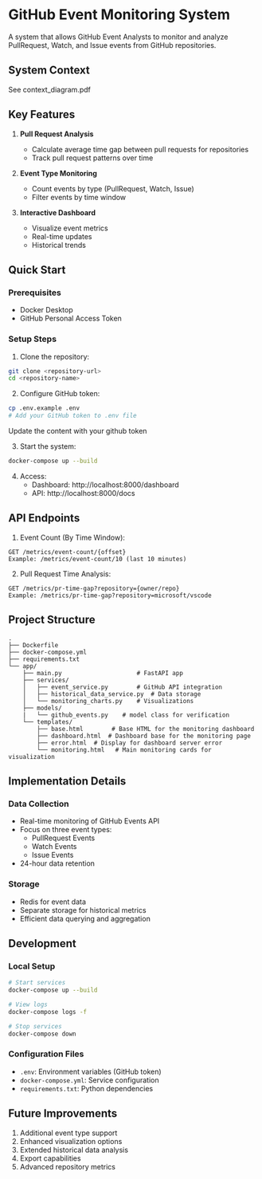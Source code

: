 # GitHub Event Monitoring System

A system that allows GitHub Event Analysts to monitor and analyze PullRequest, Watch, and Issue events from GitHub repositories.

## System Context
See context_diagram.pdf

## Key Features

1. **Pull Request Analysis**
   - Calculate average time gap between pull requests for repositories
   - Track pull request patterns over time

2. **Event Type Monitoring**
   - Count events by type (PullRequest, Watch, Issue)
   - Filter events by time window

3. **Interactive Dashboard**
   - Visualize event metrics
   - Real-time updates
   - Historical trends

## Quick Start

### Prerequisites
- Docker Desktop
- GitHub Personal Access Token

### Setup Steps
1. Clone the repository:
```bash
git clone <repository-url>
cd <repository-name>
```

2. Configure GitHub token:
```bash
cp .env.example .env
# Add your GitHub token to .env file
```
Update the content with your github token

3. Start the system:
```bash
docker-compose up --build
```

4. Access:
   - Dashboard: http://localhost:8000/dashboard
   - API: http://localhost:8000/docs

## API Endpoints

1. Event Count (By Time Window):
```
GET /metrics/event-count/{offset}
Example: /metrics/event-count/10 (last 10 minutes)
```

2. Pull Request Time Analysis:
```
GET /metrics/pr-time-gap?repository={owner/repo}
Example: /metrics/pr-time-gap?repository=microsoft/vscode
```

## Project Structure
```
.
├── Dockerfile
├── docker-compose.yml
├── requirements.txt
└── app/
    ├── main.py                     # FastAPI app
    ├── services/
    │   ├── event_service.py        # GitHub API integration
    │   ├── historical_data_service.py  # Data storage
    │   └── monitoring_charts.py    # Visualizations
    ├── models/
    |   └── github_events.py    # model class for verification
    └── templates/
        ├── base.html        # Base HTML for the monitoring dashboard
        ├── dashboard.html  # Dashboard base for the monitoring page
        ├── error.html  # Display for dashboard server error 
        └── monitoring.html   # Main monitoring cards for visualization
```

## Implementation Details

### Data Collection
- Real-time monitoring of GitHub Events API
- Focus on three event types:
  - PullRequest Events
  - Watch Events
  - Issue Events
- 24-hour data retention

### Storage
- Redis for event data
- Separate storage for historical metrics
- Efficient data querying and aggregation

## Development

### Local Setup
```bash
# Start services
docker-compose up --build

# View logs
docker-compose logs -f

# Stop services
docker-compose down
```

### Configuration Files
- `.env`: Environment variables (GitHub token)
- `docker-compose.yml`: Service configuration
- `requirements.txt`: Python dependencies

## Future Improvements
1. Additional event type support
2. Enhanced visualization options
3. Extended historical data analysis
4. Export capabilities
5. Advanced repository metrics
